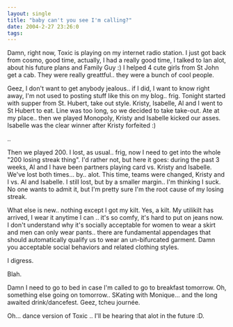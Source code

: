 ```yaml
---
layout: single
title: "baby can't you see I'm calling?"
date: 2004-2-27 23:26:0
tags: 
---
```


Damn, right now, Toxic is playing on my internet radio station. I just got back from cosmo, good time, actually, I had a really good time, I talked to Ian alot, about his future plans and Family Guy :) I helped 4 cute girls from St John get a cab. They were really greattful.. they were a bunch of cool people.

Geez, I don't want to get anybody jealous.. if I did, I want to know right away, I'm not used to posting stuff like this on my blog.. frig. Tonight started with supper from St. Hubert, take out style. Kristy, Isabelle, Al and I went to St Hubert to eat. Line was too long, so we decided to take take-out. Ate at my place.. then we played Monopoly, Kristy and Isabelle kicked our asses. Isabelle was the clear winner after Kristy forfeited :)

..

Then we played 200. I lost, as usual.. frig, now I need to get into the whole "200 losing streak thing". I'd rather not, but here it goes: during the past 3 weeks, Al and I have been partners playing card vs. Kristy and Isabelle. We've lost both times... by.. alot. This time, teams were changed, Kristy and I vs. Al and Isabelle. I still lost, but by a smaller margin.. I'm thinking I suck. No one wants to admit it, but I'm pretty sure I'm the root cause of my losing streak.

What else is new.. nothing except I got my kilt. Yes, a kilt. My utilikilt has arrived, I wear it anytime I can .. it's so comfy, it's hard to put on jeans now. I don't understand why it's socially acceptable for women to wear a skirt and men can only wear pants.. there are fundamental appendages that should automatically qualify us to wear an un-bifurcated garment. Damn you acceptable social behaviors and related clothing styles.

I digress.

Blah.

Damn I need to go to bed in case I'm called to go to breakfast tomorrow. Oh, something else going on tomorrow.. SKating with Monique... and the long awaited drink/dancefest. Geez, tcheu journée.

Oh... dance version of Toxic .. I'll be hearing that alot in the future :D.

